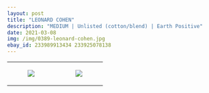```yaml
---
layout: post
title: "LEONARD COHEN"
description: "MEDIUM | Unlisted (cotton/blend) | Earth Positive"
date: 2021-03-08
img: /img/0389-leonard-cohen.jpg
ebay_id: 233989913434 233925078138
---
```




<table style="width:100%;"><tr><td style="vertical-align:top;">
      <figure class="tmblr-full" data-orig-height="2048" data-orig-width="1365" data-orig-src="https://concertshirts.netlify.app/shirts/0389/0389-01.jpg"><img src="https://64.media.tumblr.com/9e9ea42ee6f3600f62d76fe6ac98842a/beb21b52f045b3b9-a2/s540x810/59c17f6991108e18b3aa4451e389e299473bab88.jpg" data-orig-height="2048" data-orig-width="1365" data-orig-src="https://concertshirts.netlify.app/shirts/0389/0389-01.jpg"/></figure></td>
    <td style="vertical-align:top;">
      <figure class="tmblr-full" data-orig-height="2048" data-orig-width="1365" data-orig-src="https://concertshirts.netlify.app/shirts/0389/0389-02.jpg"><img src="https://64.media.tumblr.com/c68ddcc3ed6845c3d6ddc814cbc1589b/beb21b52f045b3b9-e8/s540x810/d4ef06e9913d97d9e073161736010bdfcf7865d6.jpg" data-orig-height="2048" data-orig-width="1365" data-orig-src="https://concertshirts.netlify.app/shirts/0389/0389-02.jpg"/></figure></td>
  </tr></table>
